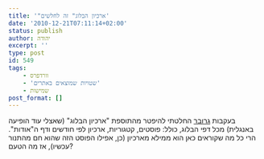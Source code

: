 ```yaml
---
title: '"ארכיון הבלוג" זה לחלשים'
date: '2010-12-21T07:11:14+02:00'
status: publish
author: יהודה
excerpt: ''
type: post
id: 549
tags:
    - וורדפרס
    - 'שטויות שמוצאים באתרים'
    - שמישות
post_format: []
---
```

בעקבות [גרובר](http://daringfireball.net/2010/12/title_junk) החלטתי להיפטר מהתוספת "ארכיון הבלוג" (שאצלי עוד הופיעה באנגלית) מכל דפי הבלוג, כולל: פוסטים, קטגוריות, ארכיון לפי חודשים ודף ה"אודות". הרי כל מה שקוראים כאן הוא ממילא מארכיון (כן, אפילו הפוסט הזה שהוא חם מהתנור עכשיו), אז מה הטעם?

